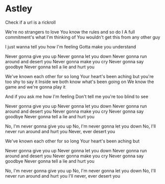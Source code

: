 # Astley
Check if a url is a rickroll

We're no strangers to love
You know the rules and so do I
A full commitment's what I'm thinking of
You wouldn't get this from any other guy

I just wanna tell you how I'm feeling
Gotta make you understand

Never gonna give you up
Never gonna let you down
Never gonna run around and desert you
Never gonna make you cry
Never gonna say goodbye
Never gonna tell a lie and hurt you

We've known each other for so long
Your heart's been aching but you're too shy to say it
Inside we both know what's been going on
We know the game and we're gonna play it

And if you ask me how I'm feeling
Don't tell me you're too blind to see

Never gonna give you up
Never gonna let you down
Never gonna run around and desert you
Never gonna make you cry
Never gonna say goodbye
Never gonna tell a lie and hurt you

No, I'm never gonna give you up
No, I'm never gonna let you down
No, I'll never run around and hurt you
Never, ever desert you

We've known each other for so long
Your heart's been aching but

Never gonna give you up
Never gonna let you down
Never gonna run around and desert you
Never gonna make you cry
Never gonna say goodbye
Never gonna tell a lie and hurt you

No, I'm never gonna give you up
No, I'm never gonna let you down
No, I'll never run around and hurt you
I'll never, ever desert you